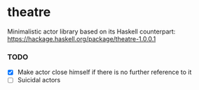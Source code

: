 # theatre

Minimalistic actor library based on its Haskell counterpart:
https://hackage.haskell.org/package/theatre-1.0.0.1

### TODO
- [x] Make actor close himself if there is no further reference to it
- [ ] Suicidal actors